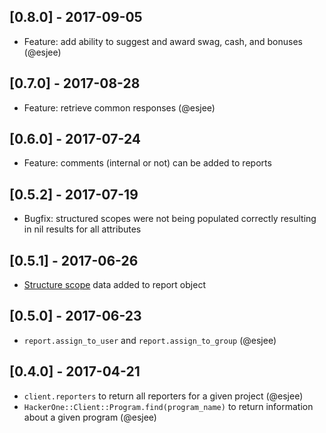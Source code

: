 ## [0.8.0] - 2017-09-05

- Feature: add ability to suggest and award swag, cash, and bonuses (@esjee)

## [0.7.0] - 2017-08-28

- Feature: retrieve common responses (@esjee)

## [0.6.0] - 2017-07-24

- Feature: comments (internal or not) can be added to reports

## [0.5.2] - 2017-07-19

- Bugfix: structured scopes were not being populated correctly resulting in nil results for all attributes

## [0.5.1] - 2017-06-26

- [Structure scope](https://api.hackerone.com/docs/v1#structured-scope) data added to report object

## [0.5.0] - 2017-06-23

- `report.assign_to_user` and `report.assign_to_group` (@esjee)

## [0.4.0] - 2017-04-21

- `client.reporters` to return all reporters for a given project (@esjee)
- `HackerOne::Client::Program.find(program_name)` to return information about a given program (@esjee)

